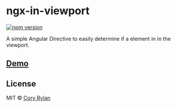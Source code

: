 # ngx-in-viewport

[![npm version](https://badge.fury.io/js/ngx-in-viewport.svg)](https://badge.fury.io/js/ngx-in-viewport)

A simple Angular Directive to easily determine if a element in in the viewport.

## [Demo]()

## License

MIT © [Cory Rylan](https://coryrylan.com)